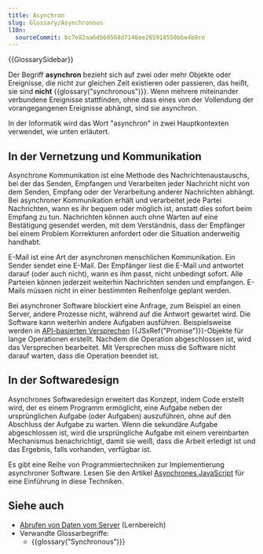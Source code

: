 ```yaml
---
title: Asynchron
slug: Glossary/Asynchronous
l10n:
  sourceCommit: bc7e82aa6db60568d7146ee285918550bbe4b8ce
---
```


{{GlossarySidebar}}

Der Begriff **asynchron** bezieht sich auf zwei oder mehr Objekte oder Ereignisse, die nicht zur gleichen Zeit existieren oder passieren, das heißt, sie sind **nicht** {{glossary("synchronous")}}. Wenn mehrere miteinander verbundene Ereignisse stattfinden, ohne dass eines von der Vollendung der vorangegangenen Ereignisse abhängt, sind sie asynchron.

In der Informatik wird das Wort "asynchron" in zwei Hauptkontexten verwendet, wie unten erläutert.

## In der Vernetzung und Kommunikation

Asynchrone Kommunikation ist eine Methode des Nachrichtenaustauschs, bei der das Senden, Empfangen und Verarbeiten jeder Nachricht nicht von dem Senden, Empfang oder der Verarbeitung anderer Nachrichten abhängt. Bei asynchroner Kommunikation erhält und verarbeitet jede Partei Nachrichten, wann es ihr bequem oder möglich ist, anstatt dies sofort beim Empfang zu tun. Nachrichten können auch ohne Warten auf eine Bestätigung gesendet werden, mit dem Verständnis, dass der Empfänger bei einem Problem Korrekturen anfordert oder die Situation anderweitig handhabt.

E-Mail ist eine Art der asynchronen menschlichen Kommunikation. Ein Sender sendet eine E-Mail. Der Empfänger liest die E-Mail und antwortet darauf (oder auch nicht), wann es ihm passt, nicht unbedingt sofort. Alle Parteien können jederzeit weiterhin Nachrichten senden und empfangen. E-Mails müssen nicht in einer bestimmten Reihenfolge geplant werden.

Bei asynchroner Software blockiert eine Anfrage, zum Beispiel an einen Server, andere Prozesse nicht, während auf die Antwort gewartet wird. Die Software kann weiterhin andere Aufgaben ausführen. Beispielsweise werden in [API-basierten Versprechen](/de/docs/Learn/JavaScript/Asynchronous/Implementing_a_promise-based_API) {{JSxRef("Promise")}}-Objekte für lange Operationen erstellt. Nachdem die Operation abgeschlossen ist, wird das Versprechen bearbeitet. Mit Versprechen muss die Software nicht darauf warten, dass die Operation beendet ist.

## In der Softwaredesign

Asynchrones Softwaredesign erweitert das Konzept, indem Code erstellt wird, der es einem Programm ermöglicht, eine Aufgabe neben der ursprünglichen Aufgabe (oder Aufgaben) auszuführen, ohne auf den Abschluss der Aufgabe zu warten. Wenn die sekundäre Aufgabe abgeschlossen ist, wird die ursprüngliche Aufgabe mit einem vereinbarten Mechanismus benachrichtigt, damit sie weiß, dass die Arbeit erledigt ist und das Ergebnis, falls vorhanden, verfügbar ist.

Es gibt eine Reihe von Programmiertechniken zur Implementierung asynchroner Software. Lesen Sie den Artikel [Asynchrones JavaScript](/de/docs/Learn/JavaScript/Asynchronous) für eine Einführung in diese Techniken.

## Siehe auch

- [Abrufen von Daten vom Server](/de/docs/Learn/JavaScript/Client-side_web_APIs/Fetching_data) (Lernbereich)
- Verwandte Glossarbegriffe:
  - {{glossary("Synchronous")}}
